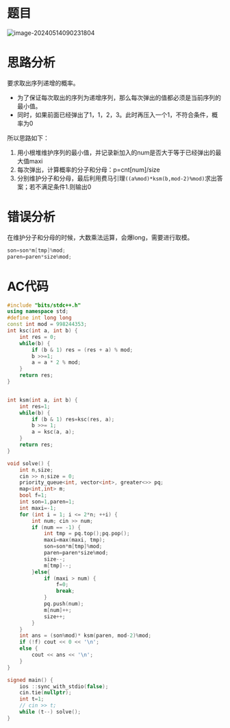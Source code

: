# 题目

![image-20240514090231804](C:\Users\Administrator\AppData\Roaming\Typora\typora-user-images\image-20240514090231804.png)

# 思路分析

要求取出序列递增的概率。

- 为了保证每次取出的序列为递增序列，那么每次弹出的值都必须是当前序列的最小值。
- 同时，如果前面已经弹出了1，1，2，3。此时再压入一个1，不符合条件，概率为0

所以思路如下：

1. 用小根堆维护序列的最小值，并记录新加入的num是否大于等于已经弹出的最大值maxi
2. 每次弹出，计算概率的分子和分母：p=cnt[num]/size
3. 分别维护分子和分母，最后利用费马引理`((a%mod)*ksm(b,mod-2)%mod)`求出答案；若不满足条件1.则输出0

# 错误分析

在维护分子和分母的时候，大数乘法运算，会爆long，需要进行取模。

```c++
son=son*m[tmp]%mod;
paren=paren*size%mod;
```

# AC代码

```c++
#include "bits/stdc++.h"
using namespace std;
#define int long long
const int mod = 998244353;
int ksc(int a, int b) {
    int res = 0;
    while(b) {
        if (b & 1) res = (res + a) % mod;
        b >>=1;
        a = a * 2 % mod;
    }
    return res;
}


int ksm(int a, int b) {
    int res=1;
    while(b) {
        if (b & 1) res=ksc(res, a);
        b >>= 1;
        a = ksc(a, a);
    }
    return res;
}

void solve() {
    int n,size;
    cin >> n;size = 0;
    priority_queue<int, vector<int>, greater<>> pq;
    map<int,int> m;
    bool f=1;
    int son=1,paren=1;
    int maxi=-1;
    for (int i = 1; i <= 2*n; ++i) {
        int num; cin >> num;
        if (num == -1) {
            int tmp = pq.top();pq.pop();
            maxi=max(maxi, tmp);
            son=son*m[tmp]%mod;
            paren=paren*size%mod;
            size--;
            m[tmp]--;
        }else{
            if (maxi > num) {
                f=0;
                break;
            }
            pq.push(num);
            m[num]++;
            size++;
        }
    }
    int ans = (son%mod)* ksm(paren, mod-2)%mod;
    if (!f) cout << 0 << '\n';
    else {
        cout << ans << '\n';
    }
}

signed main() {
    ios ::sync_with_stdio(false);
    cin.tie(nullptr);
    int t=1;
    // cin >> t;
    while (t--) solve();
}
```

